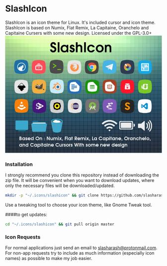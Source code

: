 # SlashIcon

SlashIcon is an icon theme for Linux. It's included cursor and icon theme.
SlashIcon is based on Numix, Flat Remix, La Capitaine, Oranchelo and Capitaine Cursers with some new design.
Licensed under the GPL-3.0+
![alt tag](https://raw.githubusercontent.com/SlashArash/slashicon/master/preview.jpg)

### Installation

I strongly recommend you clone this repository instead of downloading the zip file. It will be convenient when you want to download updates, where only the necessary files will be downloaded/updated.
```bash
mkdir -p "~/.icons/slashicon" && git clone https://github.com/slasharash/slashicon ~/.icons/slashicon/
```
Use a tweaking tool to choose your icon theme, like Gnome Tweak tool.

####to get updates:
```bash
cd "~/.icons/slashicon" && git pull origin master
```

### Icon Requests
For normal applications just send an email to slasharash@protonmail.com. For non-app requests try to include as much information (especially icon names) as possible to make my job easier.
